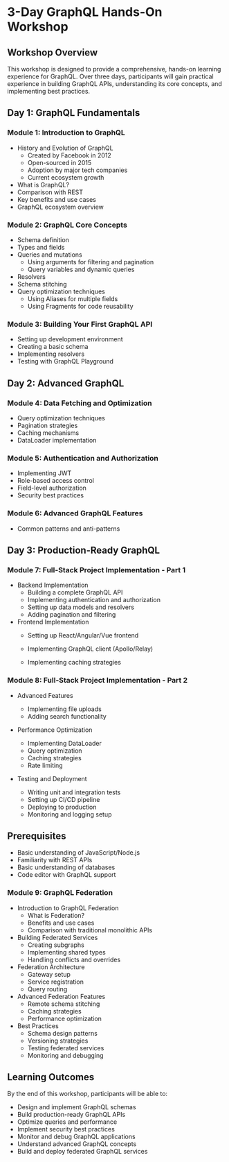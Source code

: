 # 3-Day GraphQL Hands-On Workshop

## Workshop Overview
This workshop is designed to provide a comprehensive, hands-on learning experience for GraphQL. Over three days, participants will gain practical experience in building GraphQL APIs, understanding its core concepts, and implementing best practices.

## Day 1: GraphQL Fundamentals

### Module 1: Introduction to GraphQL
- History and Evolution of GraphQL
  - Created by Facebook in 2012
  - Open-sourced in 2015
  - Adoption by major tech companies
  - Current ecosystem growth
- What is GraphQL?
- Comparison with REST
- Key benefits and use cases
- GraphQL ecosystem overview

### Module 2: GraphQL Core Concepts
- Schema definition
- Types and fields
- Queries and mutations
  - Using arguments for filtering and pagination
  - Query variables and dynamic queries
- Resolvers
- Schema stitching
- Query optimization techniques
  - Using Aliases for multiple fields
  - Using Fragments for code reusability

### Module 3: Building Your First GraphQL API
- Setting up development environment
- Creating a basic schema
- Implementing resolvers
- Testing with GraphQL Playground

## Day 2: Advanced GraphQL

### Module 4: Data Fetching and Optimization
- Query optimization techniques
- Pagination strategies
- Caching mechanisms
- DataLoader implementation

### Module 5: Authentication and Authorization
- Implementing JWT
- Role-based access control
- Field-level authorization
- Security best practices

### Module 6: Advanced GraphQL Features
- Common patterns and anti-patterns

## Day 3: Production-Ready GraphQL

### Module 7: Full-Stack Project Implementation - Part 1
- Backend Implementation
  - Building a complete GraphQL API
  - Implementing authentication and authorization
  - Setting up data models and resolvers
  - Adding pagination and filtering
- Frontend Implementation
  - Setting up React/Angular/Vue frontend
  - Implementing GraphQL client (Apollo/Relay)
  
  - Implementing caching strategies

### Module 8: Full-Stack Project Implementation - Part 2
- Advanced Features
  - Implementing file uploads
  - Adding search functionality
  
- Performance Optimization
  - Implementing DataLoader
  - Query optimization
  - Caching strategies
  - Rate limiting
- Testing and Deployment
  - Writing unit and integration tests
  - Setting up CI/CD pipeline
  - Deploying to production
  - Monitoring and logging setup

## Prerequisites
- Basic understanding of JavaScript/Node.js
- Familiarity with REST APIs
- Basic understanding of databases
- Code editor with GraphQL support

### Module 9: GraphQL Federation
- Introduction to GraphQL Federation
  - What is Federation?
  - Benefits and use cases
  - Comparison with traditional monolithic APIs
- Building Federated Services
  - Creating subgraphs
  - Implementing shared types
  - Handling conflicts and overrides
- Federation Architecture
  - Gateway setup
  - Service registration
  - Query routing
- Advanced Federation Features
  - Remote schema stitching
  - Caching strategies
  - Performance optimization
- Best Practices
  - Schema design patterns
  - Versioning strategies
  - Testing federated services
  - Monitoring and debugging

## Learning Outcomes
By the end of this workshop, participants will be able to:
- Design and implement GraphQL schemas
- Build production-ready GraphQL APIs
- Optimize queries and performance
- Implement security best practices
- Monitor and debug GraphQL applications
- Understand advanced GraphQL concepts
- Build and deploy federated GraphQL services
